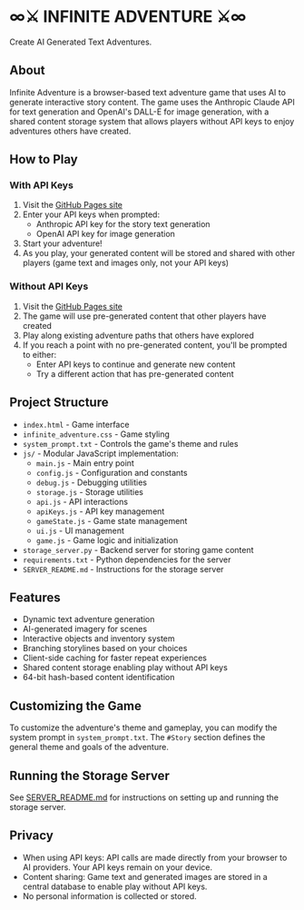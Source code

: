# ∞⚔️ INFINITE ADVENTURE ⚔️∞

Create AI Generated Text Adventures.

## About

Infinite Adventure is a browser-based text adventure game that uses AI to generate interactive story content. The game uses the Anthropic Claude API for text generation and OpenAI's DALL-E for image generation, with a shared content storage system that allows players without API keys to enjoy adventures others have created.

## How to Play

### With API Keys
1. Visit the [GitHub Pages site](https://jeremyiv.github.io/infinite_adventure/)
2. Enter your API keys when prompted:
   - Anthropic API key for the story text generation
   - OpenAI API key for image generation
3. Start your adventure!
4. As you play, your generated content will be stored and shared with other players (game text and images only, not your API keys)

### Without API Keys
1. Visit the [GitHub Pages site](https://jeremyiv.github.io/infinite_adventure/)
2. The game will use pre-generated content that other players have created
3. Play along existing adventure paths that others have explored
4. If you reach a point with no pre-generated content, you'll be prompted to either:
   - Enter API keys to continue and generate new content
   - Try a different action that has pre-generated content

## Project Structure

- `index.html` - Game interface
- `infinite_adventure.css` - Game styling
- `system_prompt.txt` - Controls the game's theme and rules
- `js/` - Modular JavaScript implementation:
  - `main.js` - Main entry point
  - `config.js` - Configuration and constants
  - `debug.js` - Debugging utilities
  - `storage.js` - Storage utilities
  - `api.js` - API interactions
  - `apiKeys.js` - API key management
  - `gameState.js` - Game state management
  - `ui.js` - UI management
  - `game.js` - Game logic and initialization
- `storage_server.py` - Backend server for storing game content
- `requirements.txt` - Python dependencies for the server
- `SERVER_README.md` - Instructions for the storage server

## Features

- Dynamic text adventure generation
- AI-generated imagery for scenes
- Interactive objects and inventory system
- Branching storylines based on your choices
- Client-side caching for faster repeat experiences
- Shared content storage enabling play without API keys
- 64-bit hash-based content identification

## Customizing the Game

To customize the adventure's theme and gameplay, you can modify the system prompt in `system_prompt.txt`. The `#Story` section defines the general theme and goals of the adventure.

## Running the Storage Server

See [SERVER_README.md](SERVER_README.md) for instructions on setting up and running the storage server.

## Privacy

- When using API keys: API calls are made directly from your browser to AI providers. Your API keys remain on your device.
- Content sharing: Game text and generated images are stored in a central database to enable play without API keys.
- No personal information is collected or stored.